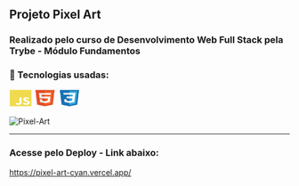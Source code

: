 ## Projeto Pixel Art
### Realizado pelo curso de Desenvolvimento Web Full Stack pela Trybe - Módulo Fundamentos

### :rocket: Tecnologias usadas:
<div style="display: inline_block">
  <img align="center" alt="Js" height="30" width="40" src="https://raw.githubusercontent.com/devicons/devicon/master/icons/javascript/javascript-plain.svg">

  <img align="center" alt="HTML" height="30" width="40" src="https://raw.githubusercontent.com/devicons/devicon/master/icons/html5/html5-original.svg">
  <img align="center" alt="CSS" height="30" width="40" src="https://raw.githubusercontent.com/devicons/devicon/master/icons/css3/css3-original.svg">
</div>

<br>
<img width="400" height="400"  align="center" alt="Pixel-Art" src="./img/Pixel-Art.gif" />

---

### Acesse pelo Deploy - Link abaixo:
https://pixel-art-cyan.vercel.app/

